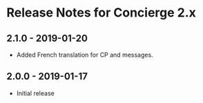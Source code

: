 # Release Notes for Concierge 2.x

## 2.1.0 - 2019-01-20
- Added French translation for CP and messages.

## 2.0.0 - 2019-01-17
- Initial release
